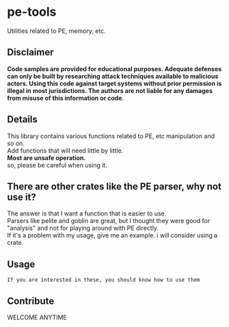 pe-tools
===

Utilities related to PE, memory, etc.

## Disclaimer
**Code samples are provided for educational purposes. Adequate defenses can only be built by researching attack techniques available to malicious actors. Using this code against target systems without prior permission is illegal in most jurisdictions. The authors are not liable for any damages from misuse of this information or code**.

## Details
This library contains various functions related to PE, etc manipulation and so on.</br>
Add functions that will need little by little.</br>
**Most are unsafe operation.**</br>
so, please be careful when using it.</br>

## There are other crates like the PE parser, why not use it?
The answer is that I want a function that is easier to use.</br>
Parsers like pelite and goblin are great, but I thought they were good for "analysis" and not for playing around with PE directly.</br>
If it's a problem with my usage, give me an example. i will consider using a crate.</br>

## Usage
`If you are interested in these, you should know how to use them`

## Contribute
WELCOME ANYTIME